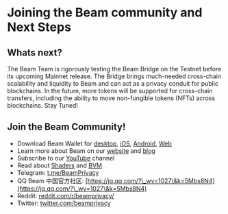 # Joining the Beam community and Next Steps

## Whats next?

The Beam Team is rigorously testing the Beam Bridge on the Testnet before its upcoming Mainnet release. The Bridge brings much-needed cross-chain scalability and liquidity to Beam and can act as a privacy conduit for public blockchains. In the future, more tokens will be supported for cross-chain transfers, including the ability to move non-fungible tokens (NFTs) across blockchains. Stay Tuned!

## Join the Beam Community!

* Download Beam Wallet for [desktop](https://www.beam.mw/downloads), [iOS](https://itunes.apple.com/us/app/beam-privacy-wallet/id1459842353), [Android](https://play.google.com/store/apps/details?id=com.mw.beam.beamwallet.mainnet), [Web](https://chrome.google.com/webstore/detail/beam-web-wallet/ilhaljfiglknggcoegeknjghdgampffk?hl=en)
* Learn more about Beam on our [website](http://beam.mw) and [blog](https://medium.com/beam-mw)
* Subscribe to our [YouTube](https://www.youtube.com/channel/UCddqBnfSPWibf4f8OnEJm\_w) channel
* Read about [Shaders](https://github.com/BeamMW/beam/wiki/Beam-Smart-Contracts) and [BVM](https://github.com/BeamMW/beam/wiki/BVM-functions-for-shaders)
* Telegram: [t.me/BeamPrivacy](https://t.me/BeamPrivacy)
* QQ Beam 中国官方社区: [https://jq.qq.com/?\_wv=1027\&k=5Mbs8N4](https://jq.qq.com/?\_wv=1027\&k=5Mbs8N4)
* Reddit: [reddit.com/r/beamprivacy/](https://www.reddit.com/r/beamprivacy/)
* Twitter: [twitter.com/beamprivacy](https://twitter.com/beamprivacy)

